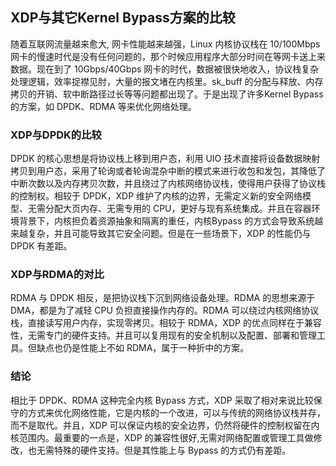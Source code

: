 ## XDP与其它Kernel Bypass方案的比较

随着互联网流量越来愈大, 网卡性能越来越强，Linux 内核协议栈在 10/100Mbps 网卡的慢速时代是没有任何问题的，那个时候应用程序大部分时间在等网卡送上来数据。现在到了 10Gbps/40Gbps 网卡的时代，数据被很快地收入，协议栈复杂处理逻辑，效率捉襟见肘，大量的报文堵在内核里。sk_buff 的分配与释放、内存拷贝的开销、软中断路径过长等等问题都出现了。于是出现了许多Kernel Bypass 的方案，如 DPDK、RDMA 等来优化网络处理。

### XDP与DPDK的比较

DPDK 的核心思想是将协议栈上移到用户态，利用 UIO 技术直接将设备数据映射拷贝到用户态，采用了轮询或者轮询混杂中断的模式来进行收包和发包，其降低了中断次数以及内存拷贝次数，并且绕过了内核网络协议栈，使得用户获得了协议栈的控制权。相较于 DPDK，XDP 维护了内核的边界，无需定义新的安全网络模型、无需分配大页内存、无需专用的 CPU，更好与现有系统集成。并且在容器环境背景下，内核担负着资源抽象和隔离的重任，内核Bypass 的方式会导致系统越来越复杂，并且可能导致其它安全问题。但是在一些场景下，XDP 的性能仍与 DPDK 有差距。

### XDP与RDMA的对比

RDMA 与 DPDK 相反，是把协议栈下沉到网络设备处理。RDMA 的思想来源于 DMA，都是为了减轻 CPU 负担直接操作内存的。RDMA 可以绕过内核网络协议栈，直接读写用户内存，实现零拷贝。相较于 RDMA，XDP 的优点同样在于兼容性，无需专门的硬件支持。并且可以复用现有的安全机制以及配置、部署和管理工具。但缺点也仍是性能上不如 RDMA，属于一种折中的方案。

### 结论

相比于 DPDK、RDMA 这种完全内核 Bypass 方式，XDP 采取了相对来说比较保守的方式来优化网络性能，它是内核的一个改进，可以与传统的网络协议栈并存，而不是取代。并且，XDP 可以保证内核的安全边界，仍然将硬件的控制权留在内核范围内。最重要的一点是，XDP 的兼容性很好,无需对网络配置或管理工具做修改，也无需特殊的硬件支持。但是其性能上与 Bypass 的方式仍有差距。